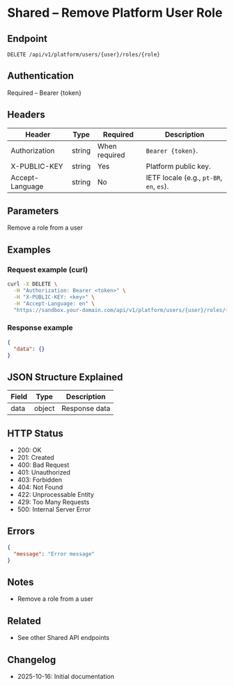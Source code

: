 # Shared – Remove Platform User Role

## Endpoint

```
DELETE /api/v1/platform/users/{user}/roles/{role}
```

## Authentication

Required – Bearer {token}

## Headers

| Header     | Type | Required | Description |
| ---------------- | ------ | -------- | ----------- |
| Authorization    | string | When required | `Bearer {token}`. |
| X-PUBLIC-KEY     | string | Yes      | Platform public key. |
| Accept-Language  | string | No       | IETF locale (e.g., `pt-BR`, `en`, `es`). |

## Parameters

Remove a role from a user

## Examples

### Request example (curl)

```bash
curl -X DELETE \
  -H "Authorization: Bearer <token>" \
  -H "X-PUBLIC-KEY: <key>" \
  -H "Accept-Language: en" \
  "https://sandbox.your-domain.com/api/v1/platform/users/{user}/roles/{role}"
```

### Response example

```json
{
  "data": {}
}
```

## JSON Structure Explained

| Field | Type | Description |
| ----------- | ------- | ----------- |
| data        | object  | Response data |

## HTTP Status

- 200: OK
- 201: Created
- 400: Bad Request
- 401: Unauthorized
- 403: Forbidden
- 404: Not Found
- 422: Unprocessable Entity
- 429: Too Many Requests
- 500: Internal Server Error

## Errors

```json
{
  "message": "Error message"
}
```

## Notes

- Remove a role from a user

## Related

- See other Shared API endpoints

## Changelog

- 2025-10-16: Initial documentation
